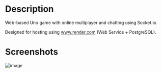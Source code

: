 # Description

Web-based Uno game with online multiplayer and chatting using Socket.io.

Designed for hosting using www.render.com (Web Service + PostgreSQL).

# Screenshots

![image](https://github.com/user-attachments/assets/4734a564-6e2d-49ec-8b66-cc2091b67286)
